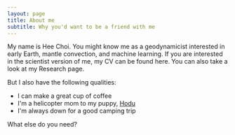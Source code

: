 ```yaml
---
layout: page
title: About me
subtitle: Why you'd want to be a friend with me
---
```


My name is Hee Choi. You might know me as a geodynamicist interested in early Earth, mantle convection, and machine learning. If you are interested in the scientist version of me, my CV can be found here. You can also take a look at my Research page.

But I also have the following qualities:

- I can make a great cup of coffee
- I'm a helicopter mom to my puppy, [Hodu](https://www.instagram.com/hoduthepuppy)
- I'm always down for a good camping trip

What else do you need?

